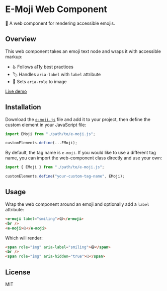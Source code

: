 # E-Moji Web Component

💫 A web component for rendering accessible emojis.

## Overview

This web component takes an emoji text node and wraps it with accessible markup:

- ♿ Follows a11y best practices
- 🏷️ Handles `aria-label` with `label` attribute
- 🌠 Sets `aria-role` to image

[Live demo](https://seanmcp.github.io/e-moji-web-component)

## Installation

Download the [`e-moji.js`](e-moji.js) file and add it to your project, then define the custom element in your JavaScript file:

```js
import EMoji from "./path/to/e-moji.js";

customElements.define(...EMoji);
```

By default, the tag name is `e-moji`. If you would like to use a different tag name, you can import the web-component class directly and use your own:

```js
import { EMoji } from "./path/to/e-moji.js";

customElements.define("your-custom-tag-name", EMoji);
```

## Usage

Wrap the web component around an emoji and optionally add a `label` attribute:

```html
<e-moji label="smiling">😄</e-moji>
<br />
<e-moji>🤐</e-moji>
```

Which will render:

```html
<span role="img" aria-label="smiling">😄</span>
<br />
<span role="img" aria-hidden="true">🤐</span>
```

## License

MIT
